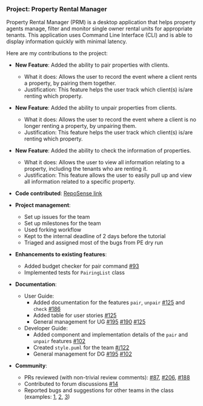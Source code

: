 ### Project: Property Rental Manager

Property Rental Manager (PRM) is a desktop application that helps property agents manage, filter and monitor single
owner rental units for appropriate tenants. This application uses Command Line Interface (CLI) and is able to display
information quickly with minimal latency.

Here are my contributions to the project:

* **New Feature**: Added the ability to pair properties with clients.
    * What it does: Allows the user to record the event where a client rents a property, by pairing them together.
    * Justification: This feature helps the user track which client(s) is/are renting which property.

* **New Feature**: Added the ability to unpair properties from clients.
  * What it does: Allows the user to record the event where a client is no longer renting a property, by unpairing them.
  * Justification: This feature helps the user track which client(s) is/are renting which property.

* **New Feature**: Added the ability to check the information of properties.
  * What it does: Allows the user to view all information relating to a property, including the tenants who are renting it.
  * Justification: This feature allows the user to easily pull up and view all information related to a specific property.



* **Code contributed**: [RepoSense link](https://nus-cs2113-ay2223s1.github.io/tp-dashboard/?search=&sort=groupTitle&sortWithin=title&timeframe=commit&mergegroup=&groupSelect=groupByRepos&breakdown=true&checkedFileTypes=docs~functional-code~test-code~other&since=2022-09-16&tabOpen=true&tabType=authorship&tabAuthor=ngdeqi&tabRepo=AY2223S1-CS2113-F11-1%2Ftp%5Bmaster%5D&authorshipIsMergeGroup=false&authorshipFileTypes=docs~functional-code~test-code&authorshipIsBinaryFileTypeChecked=false&authorshipIsIgnoredFilesChecked=false)

* **Project management**:
    * Set up issues for the team
    * Set up milestones for the team
    * Used forking workflow
    * Kept to the internal deadline of 2 days before the tutorial
    * Triaged and assigned most of the bugs from PE dry run

* **Enhancements to existing features**:
    * Added budget checker for pair command [\#93](https://github.com/AY2223S1-CS2113-F11-1/tp/pull/93)
    * Implemented tests for `PairingList` class

 * **Documentation**:
    * User Guide:
        * Added documentation for the features `pair`, `unpair` [\#125](https://github.com/AY2223S1-CS2113-F11-1/tp/pull/125) and `check` [\#186](https://github.com/AY2223S1-CS2113-F11-1/tp/pull/186) 
        * Added table for user stories [\#125](https://github.com/AY2223S1-CS2113-F11-1/tp/pull/125)
        * General management for UG [\#195](https://github.com/AY2223S1-CS2113-F11-1/tp/pull/195) [\#190](https://github.com/AY2223S1-CS2113-F11-1/tp/pull/190) [\#125](https://github.com/AY2223S1-CS2113-F11-1/tp/pull/125)
    * Developer Guide:
        * Added component and implementation details of the `pair` and `unpair` features [\#102](https://github.com/AY2223S1-CS2113-F11-1/tp/pull/102)
        * Created `style.puml` for the team [#/122](https://github.com/AY2223S1-CS2113-F11-1/tp/pull/122)
        * General management for DG [\#195](https://github.com/AY2223S1-CS2113-F11-1/tp/pull/195) [\#102](https://github.com/AY2223S1-CS2113-F11-1/tp/pull/102/files)

* **Community**:
    * PRs reviewed (with non-trivial review comments): [\#87](https://github.com/AY2223S1-CS2113-F11-1/tp/pull/87), [\#206](https://github.com/AY2223S1-CS2113-F11-1/tp/pull/206), [\#188](https://github.com/AY2223S1-CS2113-F11-1/tp/pull/188)
    * Contributed to forum discussions [\#14](https://github.com/nus-cs2113-AY2223S1/forum/issues/14)
    * Reported bugs and suggestions for other teams in the class (examples: [1](https://github.com/ngdeqi/ped/issues/17), [2](https://github.com/ngdeqi/ped/issues/10), [3](https://github.com/ngdeqi/ped/issues/7))

